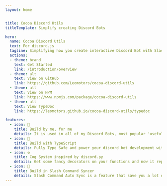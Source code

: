```yaml
---
layout: home


title: Cocoa Discord Utils
titleTemplate: Simplify creating Discord Bots

hero:
  name: Cocoa Discord Utils
  text: For discord.js
  tagline: Simplifying how you create interactive Discord Bot with Slash Command ✨✨✨
  actions:
  - theme: brand
    text: Get Started
    link: /introduction/overview
  - theme: alt
    text: View on GitHub
    link: https://github.com/Leomotors/cocoa-discord-utils
  - theme: alt
    text: View on NPM
    link: https://www.npmjs.com/package/cocoa-discord-utils
  - theme: alt
    text: View TypeDoc
    link: https://leomotors.github.io/cocoa-discord-utils/typedoc

features:
  - icon: 🍫
    title: Build by me, for me
    details: It is used in all of my Discord Bots, most popular 'useful' one is Harunon (CarelessDev/waifu-bot)
  - icon: 🦺
    title: Build with TypeScript
    details: Fully Type Safe and power your discord bot development with IntelliSense
  - icon: ⚙️
    title: Cog System inspired by discord.py
    details: Get some fancy decorators on your functions and now it represents a slash command! (Message command also supported)
  - icon: 🔁
    title: Build in Slash Command Syncer
    details: Slash Command Auto Sync is a feature that save you a lot of times on syncing them manually
---
```

